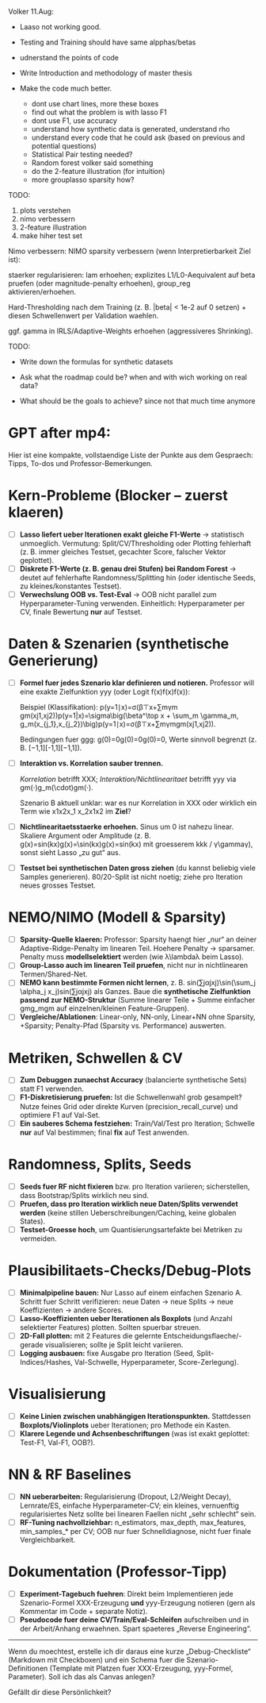 Volker 11.Aug:
- Laaso not working good.
- Testing and Training should have same alpphas/betas
- udnerstand the points of code


 
- Write Introduction and methodology of master thesis
- Make the code much better. 
  - dont use chart lines, more these boxes
  - find out what the problem is with lasso F1
  - dont use F1, use accuracy
  - understand how synthetic data is generated, understand rho
  - understand every code that he could ask (based on previous and potential questions)
  - Statistical Pair testing needed?
  - Random forest volker said something
  - do the 2-feature illustration (for intuition)
  - more grouplasso sparsity how?

TODO:
1. plots verstehen
2. nimo verbessern 
3. 2-feature illustration
4. make hiher test set

Nimo verbessern:
NIMO sparsity verbessern (wenn Interpretierbarkeit Ziel ist):

staerker regularisieren: lam erhoehen; explizites L1/L0-Aequivalent auf beta pruefen (oder magnitude-penalty erhoehen), group_reg aktivieren/erhoehen.

Hard-Thresholding nach dem Training (z. B. |beta| < 1e-2 auf 0 setzen) + diesen Schwellenwert per Validation waehlen.

ggf. gamma in IRLS/Adaptive-Weights erhoehen (aggressiveres Shrinking).

TODO:
- Write down the formulas for synthetic datasets


- Ask what the roadmap could be? when and with wich working on real data?
- What should be the goals to achieve? since not that much time anymore




# GPT after mp4:
Hier ist eine kompakte, vollstaendige Liste der Punkte aus dem Gespraech: Tipps, To-dos und Professor-Bemerkungen.

# Kern-Probleme (Blocker – zuerst klaeren)

- [ ]  **Lasso liefert ueber Iterationen exakt gleiche F1-Werte** → statistisch unmoeglich. Vermutung: Split/CV/Thresholding oder Plotting fehlerhaft (z. B. immer gleiches Testset, gecachter Score, falscher Vektor geplottet).
- [ ]  **Diskrete F1-Werte (z. B. genau drei Stufen) bei Random Forest** → deutet auf fehlerhafte Randomness/Splitting hin (oder identische Seeds, zu kleines/konstantes Testset).
- [ ]  **Verwechslung OOB vs. Test-Eval** → OOB nicht parallel zum Hyperparameter-Tuning verwenden. Einheitlich: Hyperparameter per CV, finale Bewertung **nur** auf Testset.

# Daten & Szenarien (synthetische Generierung)

- [ ]  **Formel fuer jedes Szenario klar definieren und notieren.** Professor will eine exakte Zielfunktion yyy (oder Logit f(x)f(x)f(x)):
    
    Beispiel (Klassifikation): p(y=1∣x)=σ(β⊤x+∑mγm gm(xj1,xj2))p(y=1|x)=\sigma\big(\beta^\top x + \sum_m \gamma_m\, g_m(x_{j_1},x_{j_2})\big)p(y=1∣x)=σ(β⊤x+∑mγmgm(xj1,xj2)).
    
    Bedingungen fuer ggg: g(0)=0g(0)=0g(0)=0, Werte sinnvoll begrenzt (z. B. [−1,1][-1,1][−1,1]).
    
- [ ]  **Interaktion vs. Korrelation sauber trennen.**
    
    *Korrelation* betrifft XXX; *Interaktion/Nichtlinearitaet* betrifft yyy via gm(⋅)g_m(\cdot)gm(⋅).
    
    Szenario B aktuell unklar: war es nur Korrelation in XXX oder wirklich ein Term wie x1x2x_1 x_2x1x2 im **Ziel**?
    
- [ ]  **Nichtlinearitaetsstaerke erhoehen.** Sinus um 0 ist nahezu linear. Skaliere Argument oder Amplitude (z. B. g(x)=sin⁡(kx)g(x)=\sin(kx)g(x)=sin(kx) mit groesserem kkk / γ\gammaγ), sonst sieht Lasso „zu gut“ aus.
- [ ]  **Testset bei synthetischen Daten gross ziehen** (du kannst beliebig viele Samples generieren). 80/20-Split ist nicht noetig; ziehe pro Iteration neues grosses Testset.

# NEMO/NIMO (Modell & Sparsity)

- [ ]  **Sparsity-Quelle klaeren:** Professor: Sparsity haengt hier „nur“ an deiner Adaptive-Ridge-Penalty im linearen Teil. Hoehere Penalty → sparsamer. Penalty muss **modellselektiert** werden (wie λ\lambdaλ beim Lasso).
- [ ]  **Group-Lasso auch im linearen Teil pruefen**, nicht nur in nichtlinearen Termen/Shared-Net.
- [ ]  **NEMO kann bestimmte Formen nicht lernen**, z. B. sin⁡(∑jαjxj)\sin(\sum_j \alpha_j x_j)sin(∑jαjxj) als Ganzes. Baue die **synthetische Zielfunktion passend zur NEMO-Struktur** (Summe linearer Teile + Summe einfacher gmg_mgm auf einzelnen/kleinen Feature-Gruppen).
- [ ]  **Vergleiche/Ablationen**: Linear-only, NN-only, Linear+NN ohne Sparsity, +Sparsity; Penalty-Pfad (Sparsity vs. Performance) auswerten.

# Metriken, Schwellen & CV

- [ ]  **Zum Debuggen zunaechst Accuracy** (balancierte synthetische Sets) statt F1 verwenden.
- [ ]  **F1-Diskretisierung pruefen:** Ist die Schwellenwahl grob gesampelt? Nutze feines Grid oder direkte Kurven (precision_recall_curve) und optimiere F1 auf Val-Set.
- [ ]  **Ein sauberes Schema festziehen:** Train/Val/Test pro Iteration; Schwelle **nur** auf Val bestimmen; final **fix** auf Test anwenden.

# Randomness, Splits, Seeds

- [ ]  **Seeds fuer RF nicht fixieren** bzw. pro Iteration variieren; sicherstellen, dass Bootstrap/Splits wirklich neu sind.
- [ ]  **Pruefen, dass pro Iteration wirklich neue Daten/Splits verwendet werden** (keine stillen Ueberschreibungen/Caching, keine globalen States).
- [ ]  **Testset-Groesse hoch**, um Quantisierungsartefakte bei Metriken zu vermeiden.

# Plausibilitaets-Checks/Debug-Plots

- [ ]  **Minimalpipeline bauen:** Nur Lasso auf einem einfachen Szenario A. Schritt fuer Schritt verifizieren: neue Daten → neue Splits → neue Koeffizienten → andere Scores.
- [ ]  **Lasso-Koeffizienten ueber Iterationen als Boxplots** (und Anzahl selektierter Features) plotten. Sollten spuerbar streuen.
- [ ]  **2D-Fall plotten:** mit 2 Features die gelernte Entscheidungsflaeche/-gerade visualisieren; sollte je Split leicht variieren.
- [ ]  **Logging ausbauen:** fixe Ausgabe pro Iteration (Seed, Split-Indices/Hashes, Val-Schwelle, Hyperparameter, Score-Zerlegung).

# Visualisierung

- [ ]  **Keine Linien zwischen unabhängigen Iterationspunkten.** Stattdessen **Boxplots/Violinplots** ueber Iterationen; pro Methode ein Kasten.
- [ ]  **Klarere Legende und Achsenbeschriftungen** (was ist exakt geplottet: Test-F1, Val-F1, OOB?).

# NN & RF Baselines

- [ ]  **NN ueberarbeiten:** Regularisierung (Dropout, L2/Weight Decay), Lernrate/ES, einfache Hyperparameter-CV; ein kleines, vernuenftig regularisiertes Netz sollte bei linearen Faellen nicht „sehr schlecht“ sein.
- [ ]  **RF-Tuning nachvollziehbar:** n_estimators, max_depth, max_features, min_samples_* per CV; OOB nur fuer Schnelldiagnose, nicht fuer finale Vergleichbarkeit.

# Dokumentation (Professor-Tipp)

- [ ]  **Experiment-Tagebuch fuehren**: Direkt beim Implementieren jede Szenario-Formel XXX-Erzeugung **und** yyy-Erzeugung notieren (gern als Kommentar im Code + separate Notiz).
- [ ]  **Pseudocode fuer deine CV/Train/Eval-Schleifen** aufschreiben und in der Arbeit/Anhang erwaehnen. Spart spaeteres „Reverse Engineering“.

---

Wenn du moechtest, erstelle ich dir daraus eine kurze „Debug-Checkliste“ (Markdown mit Checkboxen) und ein Schema fuer die Szenario-Definitionen (Template mit Platzen fuer XXX-Erzeugung, yyy-Formel, Parameter). Soll ich das als Canvas anlegen?

Gefällt dir diese Persönlichkeit?